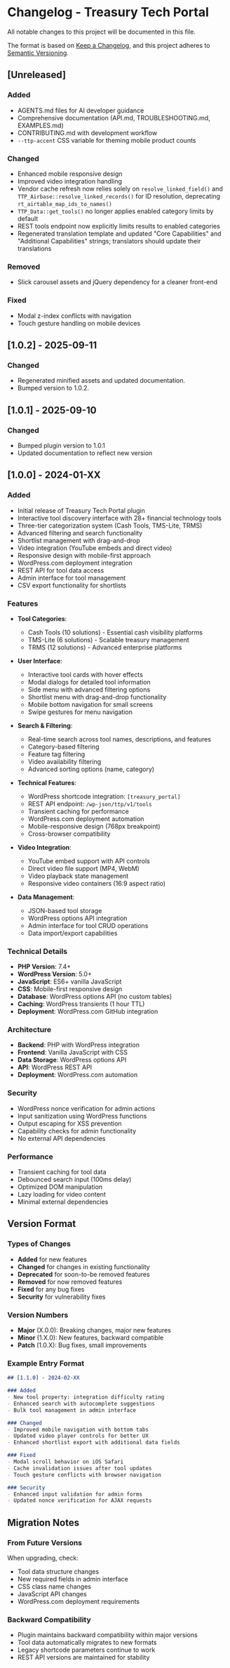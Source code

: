 # Changelog - Treasury Tech Portal

All notable changes to this project will be documented in this file.

The format is based on [Keep a Changelog](https://keepachangelog.com/en/1.0.0/),
and this project adheres to [Semantic Versioning](https://semver.org/spec/v2.0.0.html).

## [Unreleased]

### Added
- AGENTS.md files for AI developer guidance
- Comprehensive documentation (API.md, TROUBLESHOOTING.md, EXAMPLES.md)
- CONTRIBUTING.md with development workflow
- `--ttp-accent` CSS variable for theming mobile product counts

### Changed
- Enhanced mobile responsive design
- Improved video integration handling
- Vendor cache refresh now relies solely on `resolve_linked_field()` and
  `TTP_Airbase::resolve_linked_records()` for ID resolution, deprecating
  `rt_airtable_map_ids_to_names()`
- `TTP_Data::get_tools()` no longer applies enabled category limits by default
- REST tools endpoint now explicitly limits results to enabled categories
- Regenerated translation template and updated "Core Capabilities"
  and "Additional Capabilities" strings; translators should update their translations

### Removed
- Slick carousel assets and jQuery dependency for a cleaner front-end

### Fixed
- Modal z-index conflicts with navigation
- Touch gesture handling on mobile devices

## [1.0.2] - 2025-09-11

### Changed
- Regenerated minified assets and updated documentation.
- Bumped version to 1.0.2.

## [1.0.1] - 2025-09-10

### Changed
- Bumped plugin version to 1.0.1
- Updated documentation to reflect new version

## [1.0.0] - 2024-01-XX

### Added
- Initial release of Treasury Tech Portal plugin
- Interactive tool discovery interface with 28+ financial technology tools
- Three-tier categorization system (Cash Tools, TMS-Lite, TRMS)
- Advanced filtering and search functionality
- Shortlist management with drag-and-drop
- Video integration (YouTube embeds and direct video)
- Responsive design with mobile-first approach
- WordPress.com deployment integration
- REST API for tool data access
- Admin interface for tool management
- CSV export functionality for shortlists

### Features
- **Tool Categories**:
  - Cash Tools (10 solutions) - Essential cash visibility platforms
  - TMS-Lite (6 solutions) - Scalable treasury management
  - TRMS (12 solutions) - Advanced enterprise platforms

- **User Interface**:
  - Interactive tool cards with hover effects
  - Modal dialogs for detailed tool information
  - Side menu with advanced filtering options
  - Shortlist menu with drag-and-drop functionality
  - Mobile bottom navigation for small screens
  - Swipe gestures for menu navigation

- **Search & Filtering**:
  - Real-time search across tool names, descriptions, and features
  - Category-based filtering
  - Feature tag filtering
  - Video availability filtering
  - Advanced sorting options (name, category)

- **Technical Features**:
  - WordPress shortcode integration: `[treasury_portal]`
  - REST API endpoint: `/wp-json/ttp/v1/tools`
  - Transient caching for performance
  - WordPress.com deployment automation
  - Mobile-responsive design (768px breakpoint)
  - Cross-browser compatibility

- **Video Integration**:
  - YouTube embed support with API controls
  - Direct video file support (MP4, WebM)
  - Video playback state management
  - Responsive video containers (16:9 aspect ratio)

- **Data Management**:
  - JSON-based tool storage
  - WordPress options API integration
  - Admin interface for tool CRUD operations
  - Data import/export capabilities

### Technical Details
- **PHP Version**: 7.4+
- **WordPress Version**: 5.0+
- **JavaScript**: ES6+ vanilla JavaScript
- **CSS**: Mobile-first responsive design
- **Database**: WordPress options API (no custom tables)
- **Caching**: WordPress transients (1 hour TTL)
- **Deployment**: WordPress.com GitHub integration

### Architecture
- **Backend**: PHP with WordPress integration
- **Frontend**: Vanilla JavaScript with CSS
- **Data Storage**: WordPress options API
- **API**: WordPress REST API
- **Deployment**: WordPress.com automation

### Security
- WordPress nonce verification for admin actions
- Input sanitization using WordPress functions
- Output escaping for XSS prevention
- Capability checks for admin functionality
- No external API dependencies

### Performance
- Transient caching for tool data
- Debounced search input (100ms delay)
- Optimized DOM manipulation
- Lazy loading for video content
- Minimal external dependencies

## Version Format

### Types of Changes
- **Added** for new features
- **Changed** for changes in existing functionality  
- **Deprecated** for soon-to-be removed features
- **Removed** for now removed features
- **Fixed** for any bug fixes
- **Security** for vulnerability fixes

### Version Numbers
- **Major** (X.0.0): Breaking changes, major new features
- **Minor** (1.X.0): New features, backward compatible
- **Patch** (1.0.X): Bug fixes, small improvements

### Example Entry Format
```markdown
## [1.1.0] - 2024-02-XX

### Added
- New tool property: integration difficulty rating
- Enhanced search with autocomplete suggestions
- Bulk tool management in admin interface

### Changed
- Improved mobile navigation with bottom tabs
- Updated video player controls for better UX
- Enhanced shortlist export with additional data fields

### Fixed
- Modal scroll behavior on iOS Safari
- Cache invalidation issues after tool updates
- Touch gesture conflicts with browser navigation

### Security
- Enhanced input validation for admin forms
- Updated nonce verification for AJAX requests
```

## Migration Notes

### From Future Versions
When upgrading, check:
- Tool data structure changes
- New required fields in admin interface
- CSS class name changes
- JavaScript API changes
- WordPress.com deployment requirements

### Backward Compatibility
- Plugin maintains backward compatibility within major versions
- Tool data automatically migrates to new formats
- Legacy shortcode parameters continue to work
- REST API versions are maintained for stability
